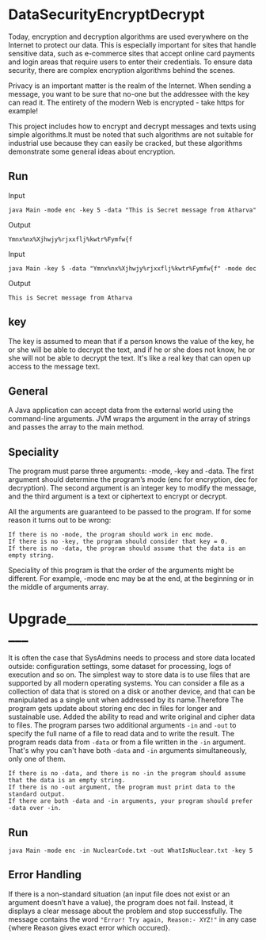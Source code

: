 # DataSecurityEncryptDecrypt
Today, encryption and decryption algorithms are used everywhere on the Internet to protect our data. This is especially important for sites that handle sensitive data, such as e-commerce sites that accept online card payments and login areas that require users to enter their credentials. To ensure data security, there are complex encryption algorithms behind the scenes.

Privacy is an important matter is the realm of the Internet. When sending a message, you want to be sure that no-one but the addressee with the key can read it. The entirety of the modern Web is encrypted - take https for example!

This project includes how to encrypt and decrypt messages and texts using simple algorithms.It must be noted that such algorithms are not suitable for industrial use because they can easily be cracked, but these algorithms demonstrate some general ideas about encryption.

## Run

Input 

    java Main -mode enc -key 5 -data "This is Secret message from Atharva" 

Output  
    
    Ymnx%nx%Xjhwjy%rjxxflj%kwtr%Fymfw{f

Input
    
    java Main -key 5 -data "Ymnx%nx%Xjhwjy%rjxxflj%kwtr%Fymfw{f" -mode dec

Output
    
    This is Secret message from Atharva

## key
The key is assumed to mean that if a person knows the value of the key, he or she will be able to decrypt the text, and if he or she does not know, he or she will not be able to decrypt the text. It's like a real key that can open up access to the message text.


## General
A Java application can accept data from the external world using the command-line arguments. JVM wraps the argument in the array of strings and passes the array to the main method.

## Speciality
The program must parse three arguments: -mode, -key and -data. The first argument should determine the program’s mode (enc for encryption, dec for decryption). The second argument is an integer key to modify the message, and the third argument is a text or ciphertext to encrypt or decrypt.

All the arguments are guaranteed to be passed to the program. If for some reason it turns out to be wrong:

    If there is no -mode, the program should work in enc mode.
    If there is no -key, the program should consider that key = 0.
    If there is no -data, the program should assume that the data is an empty string.
Speciality of this program is that the order of the arguments might be different. For example, -mode enc may be at the end, at the beginning or in the middle of arguments array.

# Upgrade________________________________
It is often the case that  SysAdmins needs to process and store data located outside: configuration settings, some dataset for processing, logs of execution and so on. The simplest way to store data is to use files that are supported by all modern operating systems. You can consider a file as a collection of data that is stored on a disk or another device, and that can be manipulated as a single unit when addressed by its name.Therefore The program gets update about storing enc dec in files for longer and sustainable use.
Added the ability to read and write original and cipher data to files. The program parses two additional arguments `-in` and `-out` to specify the full name of a file to read data and to write the result.
The program reads data from `-data` or from a file written in the `-in` argument. That's why you can't have both `-data` and `-in` arguments simultaneously, only one of them.

    If there is no -data, and there is no -in the program should assume that the data is an empty string.
    If there is no -out argument, the program must print data to the standard output.
    If there are both -data and -in arguments, your program should prefer -data over -in.
  
## Run
    java Main -mode enc -in NuclearCode.txt -out WhatIsNuclear.txt -key 5  

## Error Handling
If there is a non-standard situation (an input file does not exist or an argument doesn’t have a value), the program does not fail. Instead, it displays a clear message about the problem and stop successfully. The message contains the word ```"Error! Try again, Reason:- XYZ!"``` in any case {where Reason gives exact error which occured}.
   
